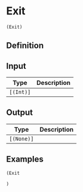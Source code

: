 # Exit

```clojure
(Exit)
```

## Definition


## Input
| Type | Description |
|------|-------------|
| `[(Int)]` |  |


## Output
| Type | Description |
|------|-------------|
| `[(None)]` |  |


## Examples

```clojure
(Exit

)
```
